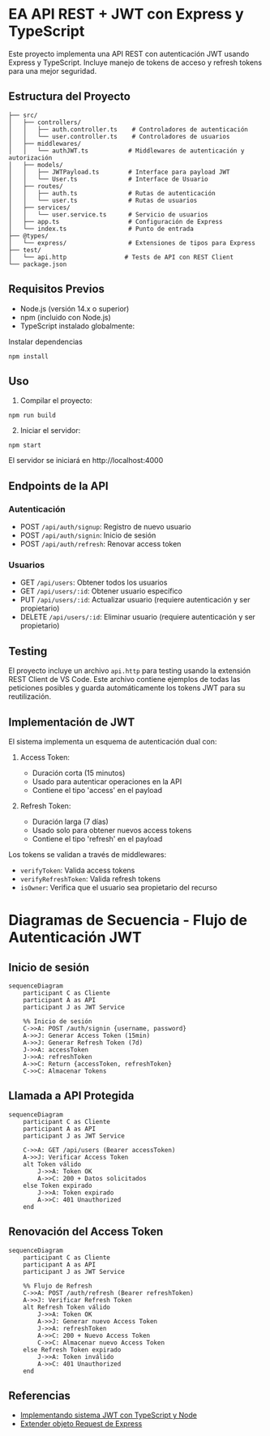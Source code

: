 # EA API REST + JWT con Express y TypeScript

Este proyecto implementa una API REST con autenticación JWT usando Express y TypeScript. Incluye manejo de tokens de acceso y refresh tokens para una mejor seguridad.

## Estructura del Proyecto

```
├── src/
│   ├── controllers/
│   │   ├── auth.controller.ts    # Controladores de autenticación
│   │   └── user.controller.ts    # Controladores de usuarios
│   ├── middlewares/
│   │   └── authJWT.ts           # Middlewares de autenticación y autorización
│   ├── models/
│   │   ├── JWTPayload.ts        # Interface para payload JWT
│   │   └── User.ts              # Interface de Usuario
│   ├── routes/
│   │   ├── auth.ts              # Rutas de autenticación
│   │   └── user.ts              # Rutas de usuarios
│   ├── services/
│   │   └── user.service.ts      # Servicio de usuarios
│   ├── app.ts                   # Configuración de Express
│   └── index.ts                 # Punto de entrada
├── @types/
│   └── express/                 # Extensiones de tipos para Express
├── test/
│   └── api.http                # Tests de API con REST Client
└── package.json
```

## Requisitos Previos

- Node.js (versión 14.x o superior)
- npm (incluido con Node.js)
- TypeScript instalado globalmente:


Instalar dependencias
```
npm install
```

## Uso

1. Compilar el proyecto:
```
npm run build
```

2. Iniciar el servidor:
```
npm start
```

El servidor se iniciará en http://localhost:4000

## Endpoints de la API

### Autenticación

- POST `/api/auth/signup`: Registro de nuevo usuario
- POST `/api/auth/signin`: Inicio de sesión
- POST `/api/auth/refresh`: Renovar access token

### Usuarios

- GET `/api/users`: Obtener todos los usuarios
- GET `/api/users/:id`: Obtener usuario específico
- PUT `/api/users/:id`: Actualizar usuario (requiere autenticación y ser propietario)
- DELETE `/api/users/:id`: Eliminar usuario (requiere autenticación y ser propietario)

## Testing

El proyecto incluye un archivo `api.http` para testing usando la extensión REST Client de VS Code. Este archivo contiene ejemplos de todas las peticiones posibles y guarda automáticamente los tokens JWT para su reutilización.

## Implementación de JWT

El sistema implementa un esquema de autenticación dual con:

1. Access Token:
   - Duración corta (15 minutos)
   - Usado para autenticar operaciones en la API
   - Contiene el tipo 'access' en el payload

2. Refresh Token:
   - Duración larga (7 días)
   - Usado solo para obtener nuevos access tokens
   - Contiene el tipo 'refresh' en el payload

Los tokens se validan a través de middlewares:
- `verifyToken`: Valida access tokens
- `verifyRefreshToken`: Valida refresh tokens
- `isOwner`: Verifica que el usuario sea propietario del recurso

# Diagramas de Secuencia - Flujo de Autenticación JWT

## Inicio de sesión

```mermaid
sequenceDiagram
    participant C as Cliente
    participant A as API
    participant J as JWT Service

    %% Inicio de sesión
    C->>A: POST /auth/signin {username, password}
    A->>J: Generar Access Token (15min)
    A->>J: Generar Refresh Token (7d)
    J->>A: accessToken
    J->>A: refreshToken
    A->>C: Return {accessToken, refreshToken}
    C->>C: Almacenar Tokens
```
## Llamada a API Protegida

```mermaid
sequenceDiagram
    participant C as Cliente
    participant A as API
    participant J as JWT Service

    C->>A: GET /api/users (Bearer accessToken)
    A->>J: Verificar Access Token
    alt Token válido
        J->>A: Token OK
        A->>C: 200 + Datos solicitados
    else Token expirado
        J->>A: Token expirado
        A->>C: 401 Unauthorized
    end
```
## Renovación del Access Token

```mermaid
sequenceDiagram
    participant C as Cliente
    participant A as API
    participant J as JWT Service

    %% Flujo de Refresh
    C->>A: POST /auth/refresh (Bearer refreshToken)
    A->>J: Verificar Refresh Token
    alt Refresh Token válido
        J->>A: Token OK
        A->>J: Generar nuevo Access Token
        J->>A: refreshToken
        A->>C: 200 + Nuevo Access Token
        C->>C: Almacenar nuevo Access Token
    else Refresh Token expirado
        J->>A: Token inválido
        A->>C: 401 Unauthorized
    end
```

## Referencias

- [Implementando sistema JWT con TypeScript y Node](https://nozzlegear.com/blog/implementing-a-jwt-auth-system-with-typescript-and-node)
- [Extender objeto Request de Express](https://dev.to/kwabenberko/extend-express-s-request-object-with-typescript-declaration-merging-1nn5)

